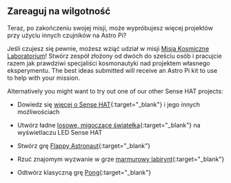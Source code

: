 ## Zareaguj na wilgotność

Teraz, po zakończeniu swojej misji, może wypróbujesz więcej projektów przy użyciu innych czujników na Astro Pi?

Jeśli czujesz się pewnie, możesz wziąć udział w misji [Misja Kosmiczne Laboratorium](https://astro-pi.org/missions/space-lab/)! Stwórz zespół złożony od dwóch do sześciu osób i pracujcie razem jak prawdziwi specjaliści kosmonautyki nad projektem własnego eksperymentu. The best ideas submitted will receive an Astro Pi kit to use to help with your mission.

Alternatively you might want to try out one of our other Sense HAT projects:

+ Dowiedz się [ więcej o Sense HAT](https://projects.raspberrypi.org/en/projects/getting-started-with-the-sense-hat){:target="_blank"} i jego innych możliwościach

+ Utwórz ładne [ losowe, migoczące światełka](https://projects.raspberrypi.org/en/projects/sense-hat-random-sparkles){:target="_blank"} na wyświetlaczu LED Sense HAT

+ Stwórz grę [Flappy Astronaut](https://projects.raspberrypi.org/en/projects/flappy-astronaut){:target="_blank"}

+ Rzuć znajomym wyzwanie w grze [marmurowy labirynt](https://projects.raspberrypi.org/en/projects/sense-hat-marble-maze){:target="_blank"}

+ Odtwórz klasyczną grę [Pong](https://projects.raspberrypi.org/en/projects/sense-hat-pong){:target="_blank"}
